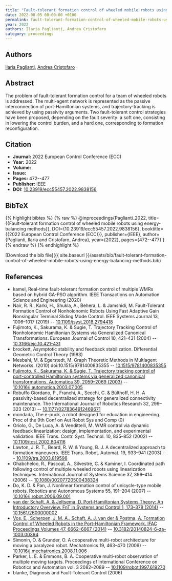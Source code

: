 ```yaml
---
title: "Fault-tolerant formation control of wheeled mobile robots using energy-balancing methods"
date: 2022-08-05 00:00:00 +0100
permalink: fault-tolerant-formation-control-of-wheeled-mobile-robots-using-energy-balancing-methods
year: 2022
authors: Ilaria Paglianti, Andrea Cristofaro
category: proceedings
---
```

 
## Authors
[Ilaria Paglianti](authors/ilaria-paglianti), [Andrea Cristofaro](authors/andrea-cristofaro)
 
## Abstract
The problem of fault-tolerant formation control for a team of wheeled robots is addressed. The multi-agent network is represented as the passive interconnection of port-Hamiltonian systems, and trajectory-tracking is achieved by using passivity arguments. Two fault-tolerant control strategies have been proposed, depending on the fault severity: a soft one, consisting in lowering the control burden, and a hard one, corresponding to formation reconfiguration.
 
## Citation
- **Journal:** 2022 European Control Conference (ECC)
- **Year:** 2022
- **Volume:** 
- **Issue:** 
- **Pages:** 472--477
- **Publisher:** IEEE
- **DOI:** [10.23919/ecc55457.2022.9838156](https://doi.org/10.23919/ecc55457.2022.9838156)
 
## BibTeX
{% highlight bibtex %}
{% raw %}
@inproceedings{Paglianti_2022,
  title={{Fault-tolerant formation control of wheeled mobile robots using energy-balancing methods}},
  DOI={10.23919/ecc55457.2022.9838156},
  booktitle={{2022 European Control Conference (ECC)}},
  publisher={IEEE},
  author={Paglianti, Ilaria and Cristofaro, Andrea},
  year={2022},
  pages={472--477}
}
{% endraw %}
{% endhighlight %}
 
[Download the bib file]({{ site.baseurl }}/assets/bib/fault-tolerant-formation-control-of-wheeled-mobile-robots-using-energy-balancing-methods.bib)
 
## References
- kamel, Real-time fault-tolerant formation control of multiple WMRs based on hybrid GA-PSO algorithm. IEEE Transactions on Automation Science and Engineering (2020)
- Nair, R. R., Karki, H., Shukla, A., Behera, L. & Jamshidi, M. Fault-Tolerant Formation Control of Nonholonomic Robots Using Fast Adaptive Gain Nonsingular Terminal Sliding Mode Control. IEEE Systems Journal 13, 1006–1017 (2019) -- [10.1109/jsyst.2018.2794418](https://doi.org/10.1109/jsyst.2018.2794418)
- Fujimoto, K., Sakurama, K. & Sugie, T. Trajectory Tracking Control of Nonholonomic Hamiltonian Systems via Generalized Canonical Transformations. European Journal of Control 10, 421–431 (2004) -- [10.3166/ejc.10.421-431](https://doi.org/10.3166/ejc.10.421-431)
- brockett, Asymptotic stability and feedback stabilization. Differential Geometric Control Theory (1983)
- Mesbahi, M. & Egerstedt, M. Graph Theoretic Methods in Multiagent Networks. (2010) doi:10.1515/9781400835355 -- [10.1515/9781400835355](https://doi.org/10.1515/9781400835355)
- [Fujimoto, K., Sakurama, K. & Sugie, T. Trajectory tracking control of port-controlled Hamiltonian systems via generalized canonical transformations. Automatica 39, 2059–2069 (2003)](trajectory-tracking-control-of-port-controlled-hamiltonian-systems-via-generalized-canonical-transformations) -- [10.1016/j.automatica.2003.07.005](https://doi.org/10.1016/j.automatica.2003.07.005)
- Robuffo Giordano, P., Franchi, A., Secchi, C. & Bülthoff, H. H. A passivity-based decentralized strategy for generalized connectivity maintenance. The International Journal of Robotics Research 32, 299–323 (2013) -- [10.1177/0278364912469671](https://doi.org/10.1177/0278364912469671)
- mondada, The e-puck, a robot designed for education in engineering. Proc of the 9th Conf on Aut Robot Sys and Comp (0)
- Oriolo, G., De Luca, A. & Vendittelli, M. WMR control via dynamic feedback linearization: design, implementation, and experimental validation. IEEE Trans. Contr. Syst. Technol. 10, 835–852 (2002) -- [10.1109/tcst.2002.804116](https://doi.org/10.1109/tcst.2002.804116)
- Lawton, J. R. T., Beard, R. W. & Young, B. J. A decentralized approach to formation maneuvers. IEEE Trans. Robot. Automat. 19, 933–941 (2003) -- [10.1109/tra.2003.819598](https://doi.org/10.1109/tra.2003.819598)
- Ghabcheloo, R., Pascoal, A., Silvestre, C. & Kaminer, I. Coordinated path following control of multiple wheeled robots using linearization techniques. International Journal of Systems Science 37, 399–414 (2006) -- [10.1080/00207720500438324](https://doi.org/10.1080/00207720500438324)
- Do, K. D. & Pan, J. Nonlinear formation control of unicycle-type mobile robots. Robotics and Autonomous Systems 55, 191–204 (2007) -- [10.1016/j.robot.2006.09.001](https://doi.org/10.1016/j.robot.2006.09.001)
- [van der Schaft, A. & Jeltsema, D. Port-Hamiltonian Systems Theory: An Introductory Overview. FnT in Systems and Control 1, 173–378 (2014)](port-hamiltonian-systems-theory-an-introductory-overview) -- [10.1561/2600000002](https://doi.org/10.1561/2600000002)
- [Vos, E., Scherpen, J. M. A., Schaft, A. J. van der & Postma, A. Formation Control of Wheeled Robots in the Port-Hamiltonian Framework. IFAC Proceedings Volumes 47, 6662–6667 (2014)](formation-control-of-wheeled-robots-in-the-port-hamiltonian-framework) -- [10.3182/20140824-6-za-1003.00394](https://doi.org/10.3182/20140824-6-za-1003.00394)
- Simonin, O. & Grunder, O. A cooperative multi-robot architecture for moving a paralyzed robot. Mechatronics 19, 463–470 (2009) -- [10.1016/j.mechatronics.2008.11.006](https://doi.org/10.1016/j.mechatronics.2008.11.006)
- Parker, L. E. & Emmons, B. A. Cooperative multi-robot observation of multiple moving targets. Proceedings of International Conference on Robotics and Automation vol. 3 2082–2089 -- [10.1109/robot.1997.619270](https://doi.org/10.1109/robot.1997.619270)
- blanke, Diagnosis and Fault-Tolerant Control (2006)


